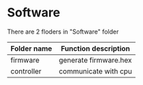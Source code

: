 # Software
There are 2 floders in "Software" folder

| Folder name | Function description |
|-------------|----------------------|
| firmware    | generate firmware.hex|
| controller  | communicate with cpu |
